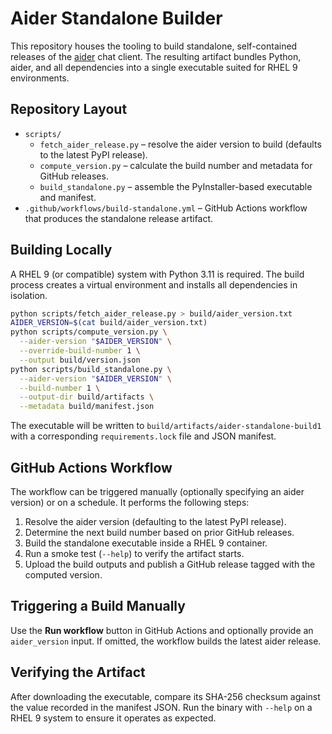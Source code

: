 # Aider Standalone Builder

This repository houses the tooling to build standalone, self-contained releases of the
[aider](https://github.com/Aider-AI/aider) chat client. The resulting artifact bundles
Python, aider, and all dependencies into a single executable suited for RHEL 9
environments.

## Repository Layout

- `scripts/`
  - `fetch_aider_release.py` – resolve the aider version to build (defaults to the
    latest PyPI release).
  - `compute_version.py` – calculate the build number and metadata for GitHub releases.
  - `build_standalone.py` – assemble the PyInstaller-based executable and manifest.
- `.github/workflows/build-standalone.yml` – GitHub Actions workflow that produces the
  standalone release artifact.

## Building Locally

A RHEL 9 (or compatible) system with Python 3.11 is required. The build process creates a
virtual environment and installs all dependencies in isolation.

```bash
python scripts/fetch_aider_release.py > build/aider_version.txt
AIDER_VERSION=$(cat build/aider_version.txt)
python scripts/compute_version.py \
  --aider-version "$AIDER_VERSION" \
  --override-build-number 1 \
  --output build/version.json
python scripts/build_standalone.py \
  --aider-version "$AIDER_VERSION" \
  --build-number 1 \
  --output-dir build/artifacts \
  --metadata build/manifest.json
```

The executable will be written to `build/artifacts/aider-standalone-build1` with a
corresponding `requirements.lock` file and JSON manifest.

## GitHub Actions Workflow

The workflow can be triggered manually (optionally specifying an aider version) or on a
schedule. It performs the following steps:

1. Resolve the aider version (defaulting to the latest PyPI release).
2. Determine the next build number based on prior GitHub releases.
3. Build the standalone executable inside a RHEL 9 container.
4. Run a smoke test (`--help`) to verify the artifact starts.
5. Upload the build outputs and publish a GitHub release tagged with the computed version.

## Triggering a Build Manually

Use the **Run workflow** button in GitHub Actions and optionally provide an `aider_version`
input. If omitted, the workflow builds the latest aider release.

## Verifying the Artifact

After downloading the executable, compare its SHA-256 checksum against the value recorded
in the manifest JSON. Run the binary with `--help` on a RHEL 9 system to ensure it
operates as expected.
